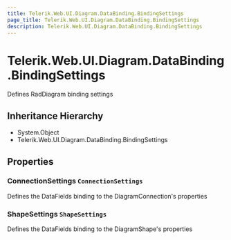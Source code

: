 ```yaml
---
title: Telerik.Web.UI.Diagram.DataBinding.BindingSettings
page_title: Telerik.Web.UI.Diagram.DataBinding.BindingSettings
description: Telerik.Web.UI.Diagram.DataBinding.BindingSettings
---
```


# Telerik.Web.UI.Diagram.DataBinding.BindingSettings

Defines RadDiagram binding settings

## Inheritance Hierarchy

* System.Object
* Telerik.Web.UI.Diagram.DataBinding.BindingSettings

## Properties

###  ConnectionSettings `ConnectionSettings`

Defines the DataFields binding to the DiagramConnection's properties

###  ShapeSettings `ShapeSettings`

Defines the DataFields binding to the DiagramShape's properties

